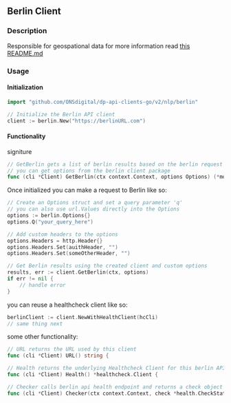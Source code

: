 ## Berlin Client

### Description

Responsible for geospational data for more information read [this README.md](https://github.com/ONSdigital/dp-nlp-berlin-api/blob/develop/README.md)

### Usage

#### Initialization

```go
import "github.com/ONSdigital/dp-api-clients-go/v2/nlp/berlin"

// Initialize the Berlin API client
client := berlin.New("https://berlinURL.com")
```

#### Functionality

signiture
```go
// GetBerlin gets a list of berlin results based on the berlin request
// you can get options from the berlin client package 
func (cli *Client) GetBerlin(ctx context.Context, options Options) (*models.Berlin, errors.Error)
```
Once initialized you can make a request to Berlin like so:

```go
// Create an Options struct and set a query parameter 'q'
// you can also use url.Values directly into the Options
options := berlin.Options{}
options.Q("your_query_here")

// Add custom headers to the options
options.Headers = http.Header{}
options.Headers.Set(auithHeader, "")
options.Headers.Set(someOtherHeader, "")

// Get Berlin results using the created client and custom options
results, err := client.GetBerlin(ctx, options)
if err != nil {
    // handle error
}
```

you can reuse a healthcheck client like so:

```go
berlinClient := client.NewWithHealthClient(hcCli)
// same thing next
```

some other functionality:
```go
// URL returns the URL used by this client
func (cli *Client) URL() string {

// Health returns the underlying Healthcheck Client for this berlin API client
func (cli *Client) Health() *healthcheck.Client {

// Checker calls berlin api health endpoint and returns a check object to the caller
func (cli *Client) Checker(ctx context.Context, check *health.CheckState) error {
```
